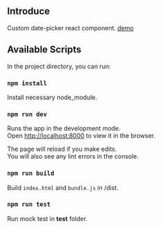 ## Introduce
Custom date-picker react component. [demo](https://scott-calendar.netlify.com)

## Available Scripts

In the project directory, you can run:

### `npm install`

Install necessary node_module.

### `npm run dev`

Runs the app in the development mode.<br />
Open [http://localhost:8000](http://localhost:8000) to view it in the browser.

The page will reload if you make edits.<br />
You will also see any lint errors in the console.

### `npm run build`

Build `index.html` and `bundle.js` in /dist.

### `npm run test`

Run mock test in __test__ folder.
